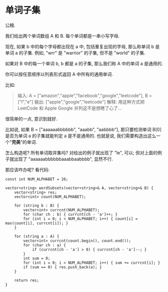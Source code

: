 # 单词子集

公粮. 

我们给出两个单词数组 A 和 B. 每个单词都是一串小写字母. 

现在, 如果 b 中的每个字母都出现在 a 中, 包括重复出现的字母, 那么称单词 b 是单词 a 的子集. 例如, "wrr" 是 "warrior" 的子集, 但不是 "world" 的子集. 

如果对 B 中的每一个单词 b, b 都是 a 的子集, 那么我们称 A 中的单词 a 是通用的. 

你可以按任意顺序以列表形式返回 A 中所有的通用单词. 

比如: 

> 输入: A = ["amazon","apple","facebook","google","leetcode"], B = ["l","e"]
> 输出: ["apple","google","leetcode"]
> 解释: 用这种方式把 LeetCode 和 Apple Google 并列这不是想瞎了心了... 

很简单的一点, 意识到就好. 

比如说, 如果 B = ["aaaaaabbbbbb", "aaabb", "aabbbb"], 那只要检测单词 B[0] 是否为单词 a 的子集就能判定 a 是不是通用的. 也就是说, 我们需要构造出这么一个"**完美**"的单词. 

怎么构造呢? 所有单词取并集吗? 对给出的例子就出现了 "le", 可以; 但对上面的例子就出现了 "aaaaaabbbbbbaaabbaabbbb", 显然不行. 

那应该咋办呢? 看代码: 

```
const int NUM_ALPHABET = 26;

vector<string> wordSubsets(vector<string>& A, vector<string>& B) {
    vector<string> res;
    vector<int> count(NUM_ALPHABET);
    
    for (string b : B) {
        vector<int> currcnt(NUM_ALPHABET);
        for (char ch : b) { currcnt[ch - 'a']++; }
        for (int i = 0; i < NUM_ALPHABET; i++) { count[i] = max(count[i], currcnt[i]); }
    }
    
    for (string a : A) {
        vector<int> currcnt(count.begin(), count.end());
        for (char ch : a) {
            if (currcnt[ch - 'a'] > 0) { currcnt[ch - 'a']--; }
        }
        int sum = 0;
        for (int i = 0; i < NUM_ALPHABET; i++) { sum += currcnt[i]; }
        if (sum == 0) { res.push_back(a); }
    }
    
    return res;
}
```
